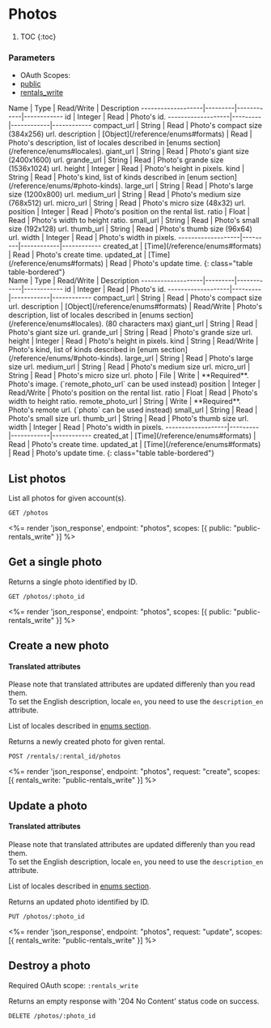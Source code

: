 # Photos

1. TOC
{:toc}

### Parameters
<ul class="nav nav-pills" role="tablist">
  <li class="disabled"><a>OAuth Scopes:</a></li>
  <li class="active"><a href="#public" role="tab" data-toggle="pill">public</a></li>
  <li><a href="#rentals_write" role="tab" data-toggle="pill">rentals_write</a></li>
</ul>
<div class="tab-content" markdown="1">
  <div class="tab-pane active" id="public" markdown="1">
Name               | Type    | Read/Write | Description
-------------------|---------|------------|------------
id                 | Integer | Read       | Photo's id.
-------------------|---------|------------|------------
compact_url        | String  | Read       | Photo's compact size (384x256) url.
description        | [Object](/reference/enums#formats)    | Read       | Photo's description, list of locales described in [enums section](/reference/enums#locales).
giant_url          | String  | Read       | Photo's giant size (2400x1600) url.
grande_url         | String  | Read       | Photo's grande size (1536x1024) url.
height             | Integer | Read       | Photo's height in pixels.
kind               | String  | Read       | Photo's kind, list of kinds described in [enum section](/reference/enums/#photo-kinds).
large_url          | String  | Read       | Photo's large size (1200x800) url.
medium_url         | String  | Read       | Photo's medium size (768x512) url.
micro_url          | String  | Read       | Photo's micro size (48x32) url.
position           | Integer | Read       | Photo's position on the rental list.
ratio              | Float   | Read       | Photo's width to height ratio.
small_url          | String  | Read       | Photo's small size (192x128) url.
thumb_url          | String  | Read       | Photo's thumb size (96x64) url.
width              | Integer | Read       | Photo's width in pixels.
-------------------|---------|------------|------------
created_at         | [Time](/reference/enums#formats) | Read       | Photo's create time.
updated_at         | [Time](/reference/enums#formats) | Read       | Photo's update time.
{: class="table table-bordered"}
  </div>
  <div class="tab-pane" id="rentals_write" markdown="1">
Name               | Type    | Read/Write | Description
-------------------|---------|------------|------------
id                 | Integer | Read       | Photo's id.
-------------------|---------|------------|------------
compact_url        | String  | Read       | Photo's compact size url.
description        | [Object](/reference/enums#formats)    | Read/Write | Photo's description, list of locales described in [enums section](/reference/enums#locales). (80 characters max)
giant_url          | String  | Read       | Photo's giant size url.
grande_url         | String  | Read       | Photo's grande size url.
height             | Integer | Read       | Photo's height in pixels.
kind               | String  | Read/Write | Photo's kind, list of kinds described in [enum section](/reference/enums/#photo-kinds).
large_url          | String  | Read       | Photo's large size url.
medium_url         | String  | Read       | Photo's medium size url.
micro_url          | String  | Read       | Photo's micro size url.
photo              | File    | Write      | **Required**. Photo's image. (`remote_photo_url` can be used instead)
position           | Integer | Read/Write | Photo's position on the rental list.
ratio              | Float   | Read       | Photo's width to height ratio.
remote_photo_url   | String  | Write      | **Required**. Photo's remote url. (`photo` can be used instead)
small_url          | String  | Read       | Photo's small size url.
thumb_url          | String  | Read       | Photo's thumb size url.
width              | Integer | Read       | Photo's width in pixels.
-------------------|---------|------------|------------
created_at         | [Time](/reference/enums#formats) | Read       | Photo's create time.
updated_at         | [Time](/reference/enums#formats) | Read       | Photo's update time.
{: class="table table-bordered"}
  </div>
</div>

## List photos

List all photos for given account(s).

~~~
GET /photos
~~~

<%= render 'json_response', endpoint: "photos", scopes: [{ public: "public-rentals_write" }] %>

## Get a single photo

Returns a single photo identified by ID.

~~~
GET /photos/:photo_id
~~~

<%= render 'json_response', endpoint: "photos", scopes: [{ public: "public-rentals_write" }] %>

## Create a new photo

<div class="callout callout-info">
  <h4>Translated attributes</h4>
  <p>Please note that translated attributes are updated differenly than you read them.<br>
  To set the English description, locale <code>en</code>, you need to use the <code>description_en</code> attribute.</p>
  <p>List of locales described in <a href="/reference/enums#locales">enums section</a>.</p>
</div>

Returns a newly created photo for given rental.

~~~~
POST /rentals/:rental_id/photos
~~~~

<%= render 'json_response', endpoint: "photos", request: "create",
  scopes: [{ rentals_write: "public-rentals_write" }] %>

## Update a photo

<div class="callout callout-info">
  <h4>Translated attributes</h4>
  <p>Please note that translated attributes are updated differenly than you read them.<br>
  To set the English description, locale <code>en</code>, you need to use the <code>description_en</code> attribute.</p>
  <p>List of locales described in <a href="/reference/enums#locales">enums section</a>.</p>
</div>

Returns an updated photo identified by ID.

~~~
PUT /photos/:photo_id
~~~

<%= render 'json_response', endpoint: "photos", request: "update",
  scopes: [{ rentals_write: "public-rentals_write" }] %>

## Destroy a photo

Required OAuth scope: `:rentals_write`

Returns an empty response with '204 No Content' status code on success.

~~~~~~
DELETE /photos/:photo_id
~~~~~~
